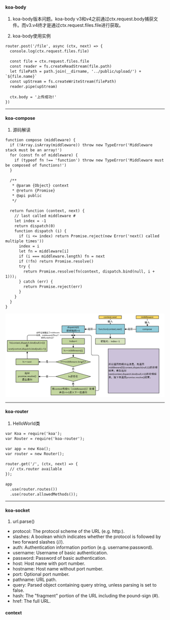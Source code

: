 #### koa-body
1. koa-body版本问题。koa-body v3和v4之前通过ctx.request.body捕获文件。而v3.v4终才是通过ctx.request.files.file进行获取。

2. koa-body使用实例
```
router.post('/file', async (ctx, next) => {
  console.log(ctx.request.files.file)
  
  const file = ctx.request.files.file
  const reader = fs.createReadStream(file.path)
  let filePath = path.join(__dirname, '../public/upload/') + `${file.name}`
  const upStream = fs.createWriteStream(filePath)
  reader.pipe(upStream)

  ctx.body = '上传成功!'
})
```
***

#### koa-compose
1. 源码解读
```
function compose (middleware) {
  if (!Array.isArray(middleware)) throw new TypeError('Middleware stack must be an array!')
  for (const fn of middleware) {
    if (typeof fn !== 'function') throw new TypeError('Middleware must be composed of functions!')
  }

  /**
   * @param {Object} context
   * @return {Promise}
   * @api public
   */

  return function (context, next) {
    // last called middleware #
    let index = -1
    return dispatch(0)
    function dispatch (i) {
      if (i <= index) return Promise.reject(new Error('next() called multiple times'))
      index = i
      let fn = middleware[i]
      if (i === middleware.length) fn = next
      if (!fn) return Promise.resolve()
      try {
        return Promise.resolve(fn(context, dispatch.bind(null, i + 1)));
      } catch (err) {
        return Promise.reject(err)
      }
    }
  }
}
```

![window](../../public/image/compose.jpg "koa-compose")

***

#### koa-router
1. HelloWorld类
```
var Koa = require('koa');
var Router = require('koa-router');

var app = new Koa();
var router = new Router();

router.get('/', (ctx, next) => {
  // ctx.router available
});

app
  .use(router.routes())
  .use(router.allowedMethods());
```
***

#### koa-socket
1. url.parse()

- protocol: The protocol scheme of the URL (e.g. http:).
- slashes: A boolean which indicates whether the protocol is followed by two forward slashes (//).
- auth: Authentication information portion (e.g. username:password).
- username: Username of basic authentication.
- password: Password of basic authentication.
- host: Host name with port number.
- hostname: Host name without port number.
- port: Optional port number.
- pathname: URL path.
- query: Parsed object containing query string, unless parsing is set to false.
- hash: The "fragment" portion of the URL including the pound-sign (#).
- href: The full URL.

#### context

